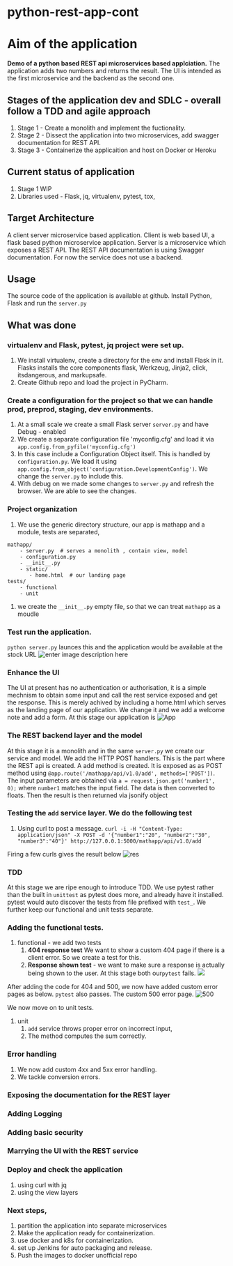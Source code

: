 # python-rest-app-cont

# Aim of the application 
**Demo of a python based REST api microservices based applciation.**
The application adds two numbers and returns the result. The UI is intended as the first microservice and the backend as the second one.  

## Stages of the application dev and SDLC - overall follow a **TDD** and agile approach
1. Stage 1 - Create a monolith and implement the fuctionality. 
2. Stage 2 - Dissect the application into two microservices, add swagger documentation for REST API.
3. Stage 3 - Containerize the applicaition and host on Docker or Heroku

## Current status of application 
1. Stage 1 WIP	
2. Libraries used  - Flask, jq, virtualenv, pytest, tox, 

## Target Architecture
A client server microservice based application. 
Client is web based UI, a flask based python microservice application. 
Server is a microservice which exposes a REST API.  The REST API documentation is using Swagger documentation. 
For now the service does not use a backend. 

## Usage
The source code of the application is available at github. 
Install Python, Flask and run the `server.py`

## What was done 
### virtualenv and Flask, pytest, jq project were set up. 
1. We install virtualenv, create a directory for the env and install Flask in it. Flasks installs the core components flask, Werkzeug, Jinja2, click, itsdangerous, and markupsafe.
2. Create Github repo and load the project in PyCharm. 

### Create a configuration for the project so that we can handle prod, preprod, staging, dev environments. 
1. At a small scale we create a small Flask server `server.py` and have Debug - enabled 
1. We create a separate configuration file 'myconfig.cfg' and load it via  `app.config.from_pyfile('myconfig.cfg') `
1. In this case include a Configuration Object itself. This is handled by `configuration.py`. We load it using `app.config.from_object('configuration.DevelopmentConfig')`. We change the `server.py` to include this.
1. With debug on we made some changes to `server.py` and refresh the browser. We are able to see the changes.

### Project organization 
1. We use the generic directory structure, our app is mathapp and a module, tests are separated, 
```
mathapp/
    - server.py  # serves a monolith , contain view, model
    - configuration.py 
    - __init__.py 
    - static/ 
       - home.html  # our landing page
tests/            
    - functional  
    - unit
```
1. we create the `__init__.py` empty file, so that we can treat `mathapp` as a moudle

### Test run the application. 
`python server.py` launces this and the application would be available at the stock URL 
![enter image description here](https://i.imgur.com/rPo5m1T.png)

### Enhance the UI 
The UI at present has no authentication or authorisation, it is a simple mechnism to obtain some input and call the rest service exposed and get the response.  This is merely achived by including a home.html which serves as the landing page of our application. We change it and we add a welcome note and add a form.
At this stage our application is ![App](https://i.imgur.com/w5yGfU3.png)

### The REST backend layer and the model
At this stage it is a monolith and in the same `server.py` we create our service and model. 
We add the HTTP POST handlers. This is the part where the REST api is created. 
A add method is created. It is exposed as as POST method using `@app.route('/mathapp/api/v1.0/add', methods=['POST'])`. The input parameters are obtained via `a = request.json.get('number1', 0);` where `number1` matches the input field. The data is then converted to floats. Then the result is then returned via jsonify object

### Testing the `add` service layer. We do the following test
1. Using curl to post a message. 
`curl -i -H "Content-Type: application/json" -X POST -d '{"number1":"20", "number2":"30", "number3":"40"}' http://127.0.0.1:5000/mathapp/api/v1.0/add`

Firing a few curls gives the result below 
![res](https://i.imgur.com/rETQRdq.png)


### TDD 
At this stage we are ripe enough to introduce TDD. We use pytest rather than the built in `unittest` as pytest does more, and already have it installed. pytest would auto discover the tests from file prefixed with `test_`. We further keep our functional and unit tests separate. 

### Adding the functional tests. 
1. functional - we add two tests 
	1. **404 response test** We want to show a custom 404 page if there is a client error. So we create a test for this.
	2. **Response shown test** - we want to make sure a response is actually being shown to the user.
At this stage both our`pytest` fails. 
![](https://i.imgur.com/QgGbIcc.png)


After adding the code for 404 and 500, we now have added custom error pages as below. `pytest` also passes. The custom 500 error page. 
![500](https://i.imgur.com/nKmVTpW.png) 

We now move on to unit tests. 
		
1. unit 
	1. `add` service throws proper error on incorrect input, 
	1. The method computes the sum correctly. 

### Error handling 
1. We now add custom 4xx and 5xx error handling. 
2. We tackle conversion errors. 

### 


### Exposing the documentation for the REST layer



### Adding Logging 

### Adding basic security

### Marrying the UI with the REST service

### Deploy and check the application 
1. using curl with jq
2. using the view layers

### Next steps, 
1. partition the application into separate microservices 
1. Make the application ready for containerization. 
1. use docker and k8s for containerization. 
2. set up Jenkins for auto packaging and release. 
1. Push the images to docker unofficial repo









